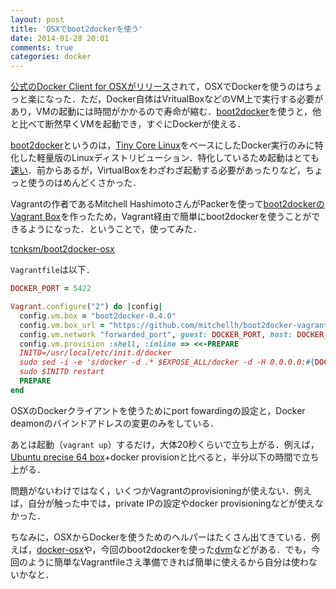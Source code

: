 ```yaml
---
layout: post
title: 'OSXでboot2dockerを使う'
date: 2014-01-28 20:01
comments: true
categories: docker
---
```


[公式のDocker Client for OSXがリリース](http://deeeet.com/writing/2014/01/10/docker-from-osx/)されて，OSXでDockerを使うのはちょっと楽になった．ただ，Docker自体はVritualBoxなどのVM上で実行する必要があり，VMの起動には時間がかかるので寿命が縮む．[boot2docker](https://github.com/steeve/boot2docker)を使うと，他と比べて断然早くVMを起動でき，すぐにDockerが使える．

[boot2docker](https://github.com/steeve/boot2docker)というのは，[Tiny Core Linux](http://tinycorelinux.net/)をベースにしたDocker実行のみに特化した軽量版のLinuxディストリビューション．特化しているため起動はとても[速い](http://www.youtube.com/watch?v=QzfddDvNVv0)．前からあるが，VirtualBoxをわざわざ起動する必要があったりなど，ちょっと使うのはめんどくさかった．

Vagrantの作者であるMitchell HashimotoさんがPackerを使って[boot2dockerのVagrant Box](https://github.com/mitchellh/boot2docker-vagrant-box)を作ったため，Vagrant経由で簡単にboot2dockerを使うことができるようになった．ということで，使ってみた．

[tcnksm/boot2docker-osx](https://github.com/tcnksm/boot2docker-osx)

`Vagrantfile`は以下．

```ruby
DOCKER_PORT = 5422

Vagrant.configure("2") do |config|
  config.vm.box = "boot2docker-0.4.0"
  config.vm.box_url = "https://github.com/mitchellh/boot2docker-vagrant-box/releases/download/v0.4.0/boot2docker.box"
  config.vm.network "forwarded_port", guest: DOCKER_PORT, host: DOCKER_PORT
  config.vm.provision :shell, :inline => <<-PREPARE
  INITD=/usr/local/etc/init.d/docker
  sudo sed -i -e 's/docker -d .* $EXPOSE_ALL/docker -d -H 0.0.0.0:#{DOCKER_PORT}/' $INITD
  sudo $INITD restart
  PREPARE
end
```

OSXのDockerクライアントを使うためにport fowardingの設定と，Docker deamonのバインドアドレスの変更のみをしている．

あとは起動（`vagrant up`）するだけ，大体20秒くらいで立ち上がる．例えば，[Ubuntu precise 64 box](http://www.vagrantbox.es/)+docker provisionと比べると，半分以下の時間で立ち上がる．

問題がないわけではなく，いくつかVagrantのprovisioningが使えない．例えば，自分が触った中では，private IPの設定やdocker provisioningなどが使えなかった．

ちなみに，OSXからDockerを使うためのヘルパーはたくさん出てきている．例えば，[docker-osx](https://github.com/noplay/docker-osx)や，今回のboot2dockerを使った[dvm](https://github.com/fnichol/dvm)などがある．でも，今回のように簡単なVagrantfileさえ準備できれば簡単に使えるから自分は使わないかなと．








